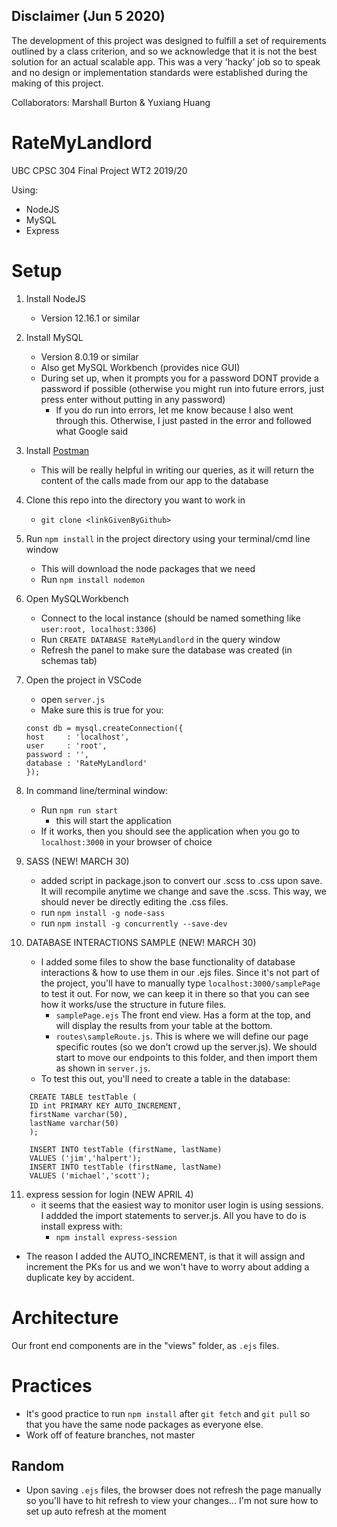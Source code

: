 ## Disclaimer (Jun 5 2020)
The development of this project was designed to fulfill a set of requirements outlined by a class criterion, and so we acknowledge that it is not the best solution for an actual scalable app. This was a very 'hacky' job so to speak and no design or implementation standards were established during the making of this project.

Collaborators: Marshall Burton & Yuxiang Huang

# RateMyLandlord
UBC CPSC 304 Final Project WT2 2019/20

Using:
 - NodeJS
 - MySQL
 - Express

# Setup

1. Install NodeJS
    - Version 12.16.1 or similar
2. Install MySQL
    - Version 8.0.19 or similar
    - Also get MySQL Workbench (provides nice GUI)
    - During set up, when it prompts you for a password DONT provide a password if possible (otherwise you might run into future errors, just press enter without putting in any password)
        - If you do run into errors, let me know because I also went through this. Otherwise, I just pasted in the error and followed what Google said
3. Install [Postman](https://www.postman.com/)
    - This will be really helpful in writing our queries, as it will return the content of the calls made from our app to the database
4. Clone this repo into the directory you want to work in
    - `git clone <linkGivenByGithub>`
5. Run `npm install` in the project directory using your terminal/cmd line window
    - This will download the node packages that we need 
    - Run `npm install nodemon`
6. Open MySQLWorkbench
    - Connect to the local instance (should be named something like `user:root, localhost:3306`)
    - Run `CREATE DATABASE RateMyLandlord` in the query window 
    - Refresh the panel to make sure the database was created (in schemas tab)
7. Open the project in VSCode
    - open `server.js`
    - Make sure this is true for you:
    ``` 
    const db = mysql.createConnection({
    host     : 'localhost',
    user     : 'root',
    password : '',
    database : 'RateMyLandlord'
    }); 
    ```
8. In command line/terminal window:
    - Run `npm run start`
        - this will start the application
    - If it works, then you should see the application when you go to `localhost:3000` in your browser of choice
    
9. SASS (NEW! MARCH 30)
    - added script in package.json to convert our .scss to .css upon save. It will recompile anytime we change and save the .scss. This way, we should never be directly editing the .css files. 
    - run `npm install -g node-sass`
    - run `npm install -g concurrently --save-dev`

10. DATABASE INTERACTIONS SAMPLE (NEW! MARCH 30)
    - I added some files to show the base functionality of database interactions & how to use them in our .ejs files. Since it's not part of the project, you'll have to manually type `localhost:3000/samplePage` to test it out. For now, we can keep it in there so that you can see how it works/use the structure in future files.
        - `samplePage.ejs` The front end view. Has a form at the top, and will display the results from your table at the bottom. 
        - `routes\sampleRoute.js`. This is where we will define our page specific routes (so we don't crowd up the server.js). We should start to move our endpoints to this folder, and then import them as shown in `server.js`.
    - To test this out, you'll need to create a table in the database:
``` 
    CREATE TABLE testTable (
    ID int PRIMARY KEY AUTO_INCREMENT,
    firstName varchar(50),     
    lastName varchar(50) 
    );
 
    INSERT INTO testTable (firstName, lastName)
    VALUES ('jim','halpert');
    INSERT INTO testTable (firstName, lastName)
    VALUES ('michael','scott');
```
11. express session for login (NEW APRIL 4)
    - it seems that the easiest way to monitor user login is using sessions. I addded the import statements to server.js. All you have to do is install express with: 
        - `npm install express-session`

- The reason I added the AUTO_INCREMENT, is that it will assign and increment the PKs for us and we won't have to worry about adding a duplicate key by accident. 



# Architecture

Our front end components are in the "views" folder, as `.ejs` files.

# Practices
- It's good practice to run `npm install` after `git fetch` and `git pull` so that you have the same node packages as everyone else.
- Work off of feature branches, not master

## Random
- Upon saving `.ejs` files, the browser does not refresh the page manually so you'll have to hit refresh to view your changes... I'm not sure how to set up auto refresh at the moment
